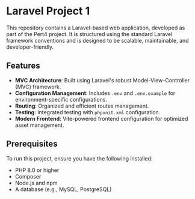 # Laravel Project 1

This repository contains a Laravel-based web application, developed as part of the Pert4 project. It is structured using the standard Laravel framework conventions and is designed to be scalable, maintainable, and developer-friendly.

## Features

- **MVC Architecture**: Built using Laravel's robust Model-View-Controller (MVC) framework.
- **Configuration Management**: Includes `.env` and `.env.example` for environment-specific configurations.
- **Routing**: Organized and efficient routes management.
- **Testing**: Integrated testing with `phpunit.xml` configuration.
- **Modern Frontend**: Vite-powered frontend configuration for optimized asset management.

## Prerequisites

To run this project, ensure you have the following installed:

- PHP 8.0 or higher
- Composer
- Node.js and npm
- A database (e.g., MySQL, PostgreSQL)
